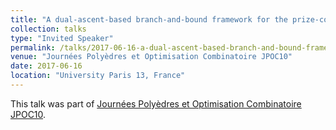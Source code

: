 ```yaml
---
title: "A dual-ascent-based branch-and-bound framework for the prize-collecting Steiner tree and related problems"
collection: talks
type: "Invited Speaker"
permalink: /talks/2017-06-16-a-dual-ascent-based-branch-and-bound-framework-for-the-prize-collecting-steiner-tree-and-related-problems
venue: "Journées Polyèdres et Optimisation Combinatoire JPOC10"
date: 2017-06-16
location: "University Paris 13, France"
---
```


This talk was part of [Journées Polyèdres et Optimisation Combinatoire JPOC10](http://www.lamsade.dauphine.fr/~poc/jpoc10/programme.html).